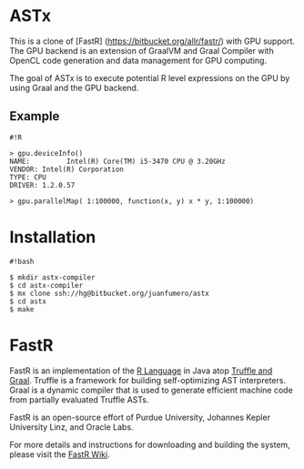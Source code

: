 # ASTx

This is a clone of [FastR] (https://bitbucket.org/allr/fastr/) with GPU support. 
The GPU backend is an extension of GraalVM and Graal Compiler with OpenCL code generation
and data management for GPU computing. 

The goal of ASTx is to execute potential R level expressions on the GPU by using Graal and the GPU backend. 

## Example


```
#!R

> gpu.deviceInfo()
NAME:         Intel(R) Core(TM) i5-3470 CPU @ 3.20GHz
VENDOR: Intel(R) Corporation
TYPE: CPU
DRIVER: 1.2.0.57

> gpu.parallelMap( 1:100000, function(x, y) x * y, 1:100000) 
```

# Installation


```
#!bash

$ mkdir astx-compiler
$ cd astx-compiler
$ mx clone ssh://hg@bitbucket.org/juanfumero/astx
$ cd astx
$ make 
```


# FastR

FastR is an implementation of the [R Language](http://www.r-project.org/) in Java atop [Truffle and Graal](http://openjdk.java.net/projects/graal/).
Truffle is a framework for building self-optimizing AST interpreters.
Graal is a dynamic compiler that is used to generate efficient machine code from partially evaluated Truffle ASTs.

FastR is an open-source effort of Purdue University, Johannes Kepler University Linz, and Oracle Labs.

For more details and instructions for downloading and building the system, please visit the [FastR Wiki](https://bitbucket.org/allr/fastr/wiki/Home).